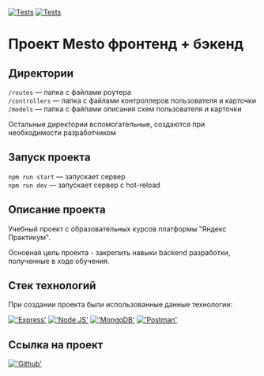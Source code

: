 [![Tests](../../actions/workflows/tests-13-sprint.yml/badge.svg)](../../actions/workflows/tests-13-sprint.yml) [![Tests](../../actions/workflows/tests-14-sprint.yml/badge.svg)](../../actions/workflows/tests-14-sprint.yml)
# Проект Mesto фронтенд + бэкенд

## Директории

`/routes` — папка с файлами роутера  
`/controllers` — папка с файлами контроллеров пользователя и карточки   
`/models` — папка с файлами описания схем пользователя и карточки  
  
Остальные директории вспомогательные, создаются при необходимости разработчиком

## Запуск проекта

`npm run start` — запускает сервер   
`npm run dev` — запускает сервер с hot-reload

## Описание проекта

Учебный проект с образовательных курсов платформы "Яндекс Практикум".

Основная цель проекта - закрепить навыки backend разработки, полученные в ходе обучения.

## Стек технологий

При создании проекта были использованные данные технологии:

<span>
  <a href=""><img src="https://img.shields.io/badge/Express.js-000000?style=for-the-badge&logo=express&logoColor=white" alt="'Express'"></a>
  <a href=""><img src="https://img.shields.io/badge/Node.js-339933?style=for-the-badge&logo=nodedotjs&logoColor=white" alt="'Node JS'"></a>
  <a href=""><img src="https://img.shields.io/badge/MongoDB-4EA94B?style=for-the-badge&logo=mongodb&logoColor=white" alt="'MongoDB'"></a>
  <a href=""><img src="https://img.shields.io/badge/Postman-FF6C37?style=for-the-badge&logo=Postman&logoColor=white" alt="'Postman'"></a>
</span>

## Ссылка на проект

  <a href="https://github.com/Didsen1/express-mesto-gha.git"><img src="https://www.google.com/url?sa=i&url=https%3A%2F%2Fwww.flaticon.com%2Fru%2Ffree-icon%2Fgithub-logo_25231&psig=AOvVaw1R7PSKeCBJEV-kXtqV-ndp&ust=1694525263773000&source=images&cd=vfe&opi=89978449&ved=0CBAQjRxqFwoTCOCR0dTUooEDFQAAAAAdAAAAABAE" alt="'Github'"></a>


